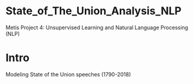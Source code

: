 # State_of_The_Union_Analysis_NLP
Metis Project 4: Unsupervised Learning and Natural Language Processing (NLP)

# Intro
Modeling State of the Union speeches (1790-2018) 
